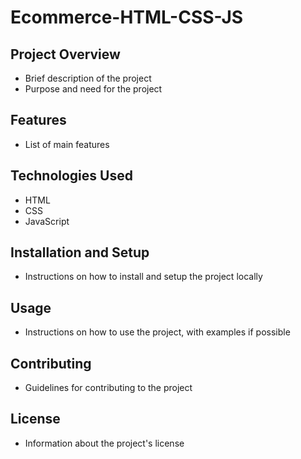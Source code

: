 # Ecommerce-HTML-CSS-JS

## Project Overview

- Brief description of the project
- Purpose and need for the project

## Features

- List of main features

## Technologies Used

- HTML
- CSS
- JavaScript

## Installation and Setup

- Instructions on how to install and setup the project locally

## Usage

- Instructions on how to use the project, with examples if possible

## Contributing

- Guidelines for contributing to the project

## License

- Information about the project's license
